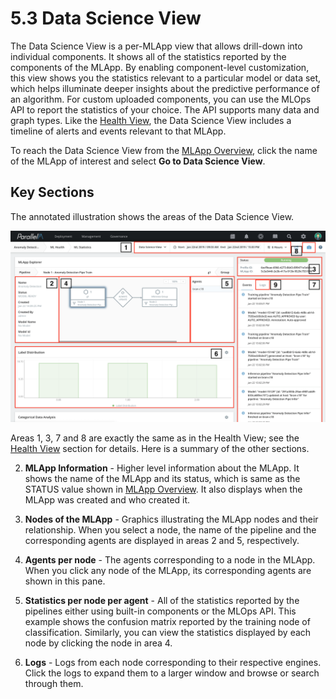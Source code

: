 5.3 Data Science View
=====================

The Data Science View is a per-MLApp view that allows drill-down into
individual components. It shows all of the statistics reported by the
components of the MLApp. By enabling component-level
customization, this view shows you the statistics relevant to
a particular model or data set, which helps illuminate deeper insights
about the predictive performance of an algorithm. For custom uploaded
components, you can use the MLOps API to report the statistics of your
choice. The API supports many data and graph types.
Like the [Health View](./5_2.md), the Data Science View includes a timeline of
alerts and events relevant to that MLApp.

To reach the Data Science View from the [MLApp Overview](./5_1.md),
click the name of the MLApp of interest and select **Go to Data Science View**.

Key Sections
-----------------------------

The annotated illustration shows the areas of the Data Science View.

![](./images/5/3/media/image2.png)

Areas 1, 3, 7 and 8 are exactly the same as in the Health View; see
the [Health View](./5_2.md) section for details. Here is a summary of the other sections.

2) **MLApp Information** - Higher level information
about the MLApp. It shows the name of the MLApp and its status, which is same as
the STATUS value shown in [MLApp Overview](./5_1.md). It also displays when the
MLApp was created and who created it.

4) **Nodes of the MLApp** - Graphics illustrating the MLApp nodes and
their relationship. When you select a node, the name of the pipeline
and the corresponding agents are displayed in areas 2 and 5, respectively.

5) **Agents per node** - The agents corresponding to a
node in the MLApp. When you click any node of the MLApp, its
corresponding agents are shown in this pane.

6) **Statistics per node per agent** - All of the statistics reported by the
pipelines either using built-in components or the MLOps API.
This example shows the confusion matrix
reported by the training node of classification. Similarly, you can view
the statistics displayed by each node by clicking the node in area 4.

9) **Logs** - Logs from each node corresponding to their respective
engines. Click the logs to expand them to a
larger window and browse or search through them.
